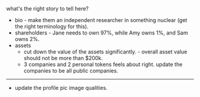 what's the right story to tell here?

- bio - make them an independent researcher in something nuclear (get the right terminology for this).
- shareholders - Jane needs to own 97%, while Amy owns 1%, and Sam owns 2%.
- assets
	- cut down the value of the assets significantly. - overall asset value should not be more than $200k.
	- 3 companies and 2 personal tokens feels about right. update the companies to be all public companies.

---

- update the profile pic image qualities.

